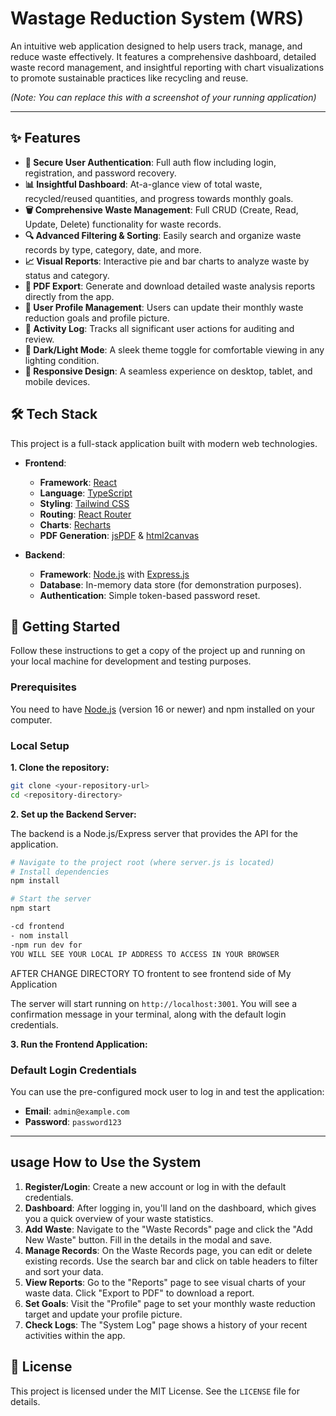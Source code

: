 
# Wastage Reduction System (WRS)

An intuitive web application designed to help users track, manage, and reduce waste effectively. It features a comprehensive dashboard, detailed waste record management, and insightful reporting with chart visualizations to promote sustainable practices like recycling and reuse.

*(Note: You can replace this with a screenshot of your running application)*

---

## ✨ Features

- **🔐 Secure User Authentication**: Full auth flow including login, registration, and password recovery.
- **📊 Insightful Dashboard**: At-a-glance view of total waste, recycled/reused quantities, and progress towards monthly goals.
- **🗑️ Comprehensive Waste Management**: Full CRUD (Create, Read, Update, Delete) functionality for waste records.
- **🔍 Advanced Filtering & Sorting**: Easily search and organize waste records by type, category, date, and more.
- **📈 Visual Reports**: Interactive pie and bar charts to analyze waste by status and category.
- **📄 PDF Export**: Generate and download detailed waste analysis reports directly from the app.
- **👤 User Profile Management**: Users can update their monthly waste reduction goals and profile picture.
- **📜 Activity Log**: Tracks all significant user actions for auditing and review.
- **🎨 Dark/Light Mode**: A sleek theme toggle for comfortable viewing in any lighting condition.
- **📱 Responsive Design**: A seamless experience on desktop, tablet, and mobile devices.

## 🛠️ Tech Stack

This project is a full-stack application built with modern web technologies.

-   **Frontend**:
    -   **Framework**: [React](https://reactjs.org/)
    -   **Language**: [TypeScript](https://www.typescriptlang.org/)
    -   **Styling**: [Tailwind CSS](https://tailwindcss.com/)
    -   **Routing**: [React Router](https://reactrouter.com/)
    -   **Charts**: [Recharts](https://recharts.org/)
    -   **PDF Generation**: [jsPDF](https://github.com/parallax/jsPDF) & [html2canvas](https://html2canvas.hertzen.com/)

-   **Backend**:
    -   **Framework**: [Node.js](https://nodejs.org/) with [Express.js](https://expressjs.com/)
    -   **Database**: In-memory data store (for demonstration purposes).
    -   **Authentication**: Simple token-based password reset.

## 🚀 Getting Started

Follow these instructions to get a copy of the project up and running on your local machine for development and testing purposes.

### Prerequisites

You need to have [Node.js](https://nodejs.org/en/download/) (version 16 or newer) and npm installed on your computer.

### Local Setup

**1. Clone the repository:**

```bash
git clone <your-repository-url>
cd <repository-directory>
```

**2. Set up the Backend Server:**

The backend is a Node.js/Express server that provides the API for the application.

```bash
# Navigate to the project root (where server.js is located)
# Install dependencies
npm install

# Start the server
npm start

-cd frontend 
- nom install
-npm run dev for 
YOU WILL SEE YOUR LOCAL IP ADDRESS TO ACCESS IN YOUR BROWSER 
```
AFTER CHANGE DIRECTORY TO frontent to see frontend side of My Application



The server will start running on `http://localhost:3001`. You will see a confirmation message in your terminal, along with the default login credentials.

**3. Run the Frontend Application:**

### Default Login Credentials

You can use the pre-configured mock user to log in and test the application:

-   **Email**: `admin@example.com`
-   **Password**: `password123`



---

##  usage How to Use the System

1.  **Register/Login**: Create a new account or log in with the default credentials.
2.  **Dashboard**: After logging in, you'll land on the dashboard, which gives you a quick overview of your waste statistics.
3.  **Add Waste**: Navigate to the "Waste Records" page and click the "Add New Waste" button. Fill in the details in the modal and save.
4.  **Manage Records**: On the Waste Records page, you can edit or delete existing records. Use the search bar and click on table headers to filter and sort your data.
5.  **View Reports**: Go to the "Reports" page to see visual charts of your waste data. Click "Export to PDF" to download a report.
6.  **Set Goals**: Visit the "Profile" page to set your monthly waste reduction target and update your profile picture.
7.  **Check Logs**: The "System Log" page shows a history of your recent activities within the app.

## 📄 License

This project is licensed under the MIT License. See the `LICENSE` file for details.
